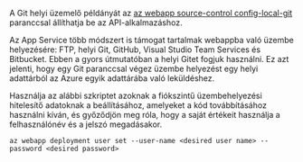 A Git helyi üzemelő példányát az [az webapp source-control config-local-git](/cli/azure/appservice/web/source-control#config-local-git) paranccsal állíthatja be az API-alkalmazáshoz.   

Az App Service több módszert is támogat tartalmak webappba való üzembe helyezésére: FTP, helyi Git, GitHub, Visual Studio Team Services és Bitbucket. Ebben a gyors útmutatóban a helyi Gitet fogjuk használni. Ez azt jelenti, hogy egy Git paranccsal végez üzembe helyezést egy helyi adattárból az Azure egyik adattárába való leküldéshez.  

Használja az alábbi szkriptet azoknak a fiókszintű üzembehelyezési hitelesítő adatoknak a beállításához, amelyeket a kód továbbításához használni kíván, és győződjön meg róla, hogy a saját értékeit használja a felhasználónév és a jelszó megadásakor.   

```azurecli-interactive
az webapp deployment user set --user-name <desired user name> --password <desired password>
```
